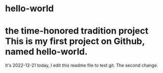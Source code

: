 # hello-world
the time-honored tradition project
This is my first project on Github, named hello-world.
===
It's 2022-12-21 today, I edit this readme file to test git.
The second change.
